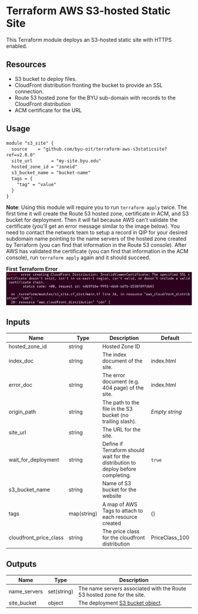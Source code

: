 # Terraform AWS S3-hosted Static Site

This Terraform module deploys an S3-hosted static site with HTTPS enabled.

## Resources

- S3 bucket to deploy files.
- CloudFront distribution fronting the bucket to provide an SSL connection.
- Route 53 hosted zone for the BYU sub-domain with records to the CloudFront distribution
- ACM certificate for the URL

## Usage
```hcl
module "s3_site" {
  source    = "github.com/byu-oit/terraform-aws-s3staticsite?ref=v2.0.0"
  site_url       = "my-site.byu.edu"
  hosted_zone_id = "zoneid"
  s3_bucket_name = "bucket-name"
  tags = {
    "tag" = "value"
  }
}
```

**Note**: Using this module will require you to run `terraform apply` twice. The first time it will create the Route 53 hosted zone, certificate in ACM, and S3 bucket for deployment. Then it will fail because AWS can't validate the certificate (you'll get an error message similar to the image below). You need to contact the network team to setup a record in QIP for your desired subdomain name pointing to the name servers of the hosted zone created by Terraform (you can find that information in the Route 53 console). After AWS has validated the certificate (you can find that information in the ACM console), run `terraform apply` again and it should succeed.

**First Terraform Error**
![First Terraform Error](readme/terraform-apply-1.png)

## Inputs
| Name | Type | Description | Default |
| --- | --- | --- | --- |
| hosted_zone_id | string | Hosted Zone ID
| index_doc | string | The index document of the site. | index.html | 
| error_doc | string | The error document (e.g. 404 page) of the site. | index.html |
| origin_path | string | The path to the file in the S3 bucket (no trailing slash). | *Empty string* |
| site_url | string | The URL for the site. |
| wait_for_deployment | string | Define if Terraform should wait for the distribution to deploy before completing. | `true` |
| s3_bucket_name | string | Name of S3 bucket for the website
| tags | map(string) | A map of AWS Tags to attach to each resource created | {}
| cloudfront_price_class | string | The price class for the cloudfront distribution | PriceClass_100
## Outputs
| Name | Type | Description |
| --- | --- | --- |
| name_servers | set(string) | The name servers associated with the Route 53 hosted zone for the site. |
| site_bucket | object | The deployment [S3 bucket object](https://www.terraform.io/docs/providers/aws/r/s3_bucket.html#attributes-reference). |
